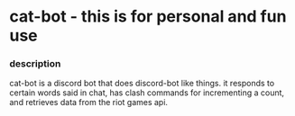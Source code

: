 # cat-bot - this is for personal and fun use

### description
cat-bot is a discord bot that does discord-bot like things. it responds to certain words said in chat, has clash commands for incrementing a count, and retrieves data from the riot games api.
